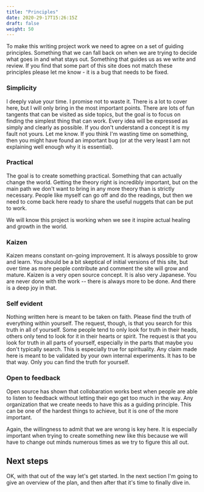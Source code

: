 ```yaml
---
title: "Principles"
date: 2020-29-17T15:26:15Z
draft: false
weight: 50
---
```


To make this writing project work we need to agree on a set of guiding principles. Something that we can fall back on when we are trying to decide what goes in and what stays out. Something that guides us as we write and review. If you find that some part of this site does not match these principles please let me know - it is a bug that needs to be fixed.

### Simplicity

I deeply value your time. I promise not to waste it. There is a lot to cover here, but I will only bring in the most important points. There are lots of fun tangents that can be visited as side topics, but the goal is to focus on finding the simplest thing that can work. Every idea will be expressed as simply and clearly as possible. If you don't understand a concept it is my fault not yours. Let me know. If you think I'm wasting time on something, then you might have found an important bug (or at the very least I am not explaining well enough why it is essential).

### Practical

The goal is to create something practical. Something that can actually change the world. Getting the theory right is incredibly important, but on the main path we don't want to bring in any more theory than is strictly necessary. People like myself can go off and do the readings, but then we need to come back here ready to share the useful nuggets that can be put to work.

We will know this project is working when we see it inspire actual healing and growth in the world.

### Kaizen

Kaizen means constant on-going improvement. It is always possible to grow and learn. You should be a bit skeptical of initial versions of this site, but over time as more people contribute and comment the site will grow and mature. Kaizen is a very open source concept. It is also very Japanese. You are never done with the work -- there is always more to be done. And there is a deep joy in that.

### Self evident

Nothing written here is meant to be taken on faith. Please find the truth of everything within yourself. The request, though, is that you search for this truth in all of yourself. Some people tend to only look for truth in their heads, others only tend to look for it in their hearts or spirit. The request is that you look for truth in all parts of yourself, especially in the parts that maybe you don't typically search.  This is especially true for spirituality.  Any claim made here is meant to be validated by your own internal experiments. It has to be that way. Only you can find the truth for yourself.

### Open to feedback

Open source has shown that collobaration works best when people are able to listen to feedback without letting their ego get too much in the way. Any organization that we create needs to have this as a guiding principle. This can be one of the hardest things to achieve, but it is one of the more important.

Again, the willingness to admit that we are wrong is key here. It is especially important when trying to create something new like this because we will have to change out minds numerous times as we try to figure this all out.

## Next steps

OK, with that out of the way let's get started. In the next section I'm going to give an overview of the plan, and then after that it's time to finally dive in.
